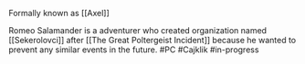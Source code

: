 Formally known as [[Axel]]

Romeo Salamander is a adventurer who created organization named [[Sekerolovci]] after [[The Great Poltergeist Incident]] because he wanted to prevent any similar events in the future.
#PC #Cajklik #in-progress 